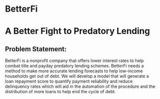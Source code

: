 # BetterFi

# A Better Fight to Predatory Lending

## Problem Statement:

BetterFi is a nonprofit company that offers lower interest rates to help
combat title and payday predatory lending schemes. BetterFi needs a method to
make more accurate lending forecasts to help low-income households get out of
debt. We will develop a model that will generate a loan repayment score to
quantify payment reliability and reduce delinquency rates which will aid in the
automation of the procedure and the distribution of more loans to help end the
cycle of debt.
